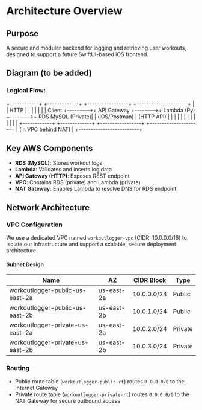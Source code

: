 # Architecture Overview

## Purpose
A secure and modular backend for logging and retrieving user workouts, designed to support a future SwiftUI-based iOS frontend.

## Diagram (to be added)
### Logical Flow:

+------------+         +-------------+        +-----------------+        +---------------------+
|            | HTTP    |             |        |                 |        |                     |
|   Client   +-------->+ API Gateway +------->+   Lambda (Py)   +------->+  RDS MySQL (Private)|
| (iOS/Postman)        | (HTTP API)  |        |                 |        |                     |
|            |         |             |        |                 |        |                     |
+------------+         +-------------+        +-----------------+        +---------------------+
                                              | (in VPC behind NAT)     |
                                              +-------------------------+

## Key AWS Components
- **RDS (MySQL)**: Stores workout logs
- **Lambda**: Validates and inserts log data
- **API Gateway (HTTP)**: Exposes REST endpoint
- **VPC**: Contains RDS (private) and Lambda (private)
- **NAT Gateway**: Enables Lambda to resolve DNS for RDS endpoint

## Network Architecture

### VPC Configuration

We use a dedicated VPC named `workoutlogger-vpc` (CIDR: 10.0.0.0/16) to isolate our infrastructure and support a scalable, secure deployment architecture.

#### Subnet Design

| Name                               | AZ           | CIDR Block   | Type     |
|------------------------------------|--------------|--------------|----------|
| workoutlogger-public-us-east-2a   | us-east-2a   | 10.0.0.0/24  | Public   |
| workoutlogger-public-us-east-2b   | us-east-2b   | 10.0.1.0/24  | Public   |
| workoutlogger-private-us-east-2a  | us-east-2a   | 10.0.2.0/24  | Private  |
| workoutlogger-private-us-east-2b  | us-east-2b   | 10.0.3.0/24  | Private  |

### Routing

- Public route table (`workoutlogger-public-rt`) routes `0.0.0.0/0` to the Internet Gateway
- Private route table (`workoutlogger-private-rt`) routes `0.0.0.0/0` to the NAT Gateway for secure outbound access
